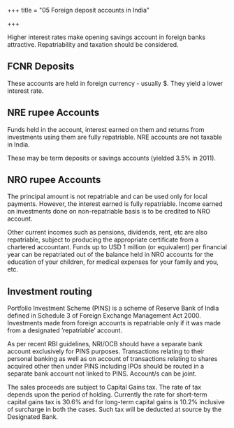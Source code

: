+++
title = "05 Foreign deposit accounts in India"

+++

Higher interest rates make opening savings account in foreign banks attractive. Repatriability and taxation should be considered.

## FCNR Deposits

These accounts are held in foreign currency - usually $. They yield a lower interest rate.

## NRE rupee Accounts

Funds held in the account, interest earned on them and returns from investments using them are fully repatriable. NRE accounts are not taxable in India.

These may be term deposits or savings accounts (yielded 3.5% in 2011).

## NRO rupee Accounts

The principal amount is not repatriable and can be used only for local payments. However, the interest earned is fully repatriable. Income earned on investments done on non-repatriable basis is to be credited to NRO account.

Other current incomes such as pensions, dividends, rent, etc are also repatriable, subject to producing the appropriate certificate from a chartered accountant. Funds up to USD 1 million (or equivalent) per financial year can be repatriated out of the balance held in NRO accounts for the education of your children, for medical expenses for your family and you, etc.

## Investment routing

Portfolio Investment Scheme (PINS) is a scheme of Reserve Bank of India defined in Schedule 3 of Foreign Exchange Management Act 2000. Investments made from foreign accounts is repatriable only if it was made from a designated ’repatriable’ account.

As per recent RBI guidelines, NRI/OCB should have a separate bank account exclusively for PINS purposes. Transactions relating to their personal banking as well as on account of transactions relating to shares acquired other then under PINS including IPOs should be routed in a separate bank account not linked to PINS. Account/s can be joint.

The sales proceeds are subject to Capital Gains tax. The rate of tax depends upon the period of holding. Currently the rate for short-term capital gains tax is 30.6% and for long-term capital gains is 10.2% inclusive of surcharge in both the cases. Such tax will be deducted at source by the Designated Bank.